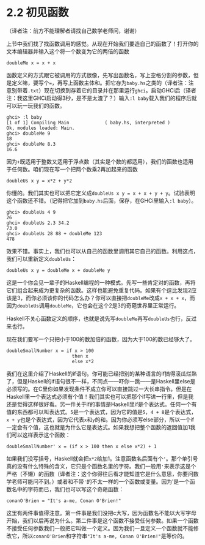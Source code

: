 # 2.2 初见函数

（译者注：前方不能理解者请找自己数学老师问，谢谢）

上节中我们找了找函数调用的感觉。从现在开始我们要造自己的函数了！打开你的文本编辑器并输入这个将一个数变为它的两倍的函数

    doubleMe x = x + x  

函数定义的方式跟它被调用的方式很像，先写出函数名，写上空格分割的参数，但是定义嘛，要写个`=`，再写上函数主体和。把它存为`baby.hs`之类的（译者注：注意别带着`.txt`）现在切换到存着它的目录并在那里运行`ghci`。启动GHCi后（译者注：我这里GHCi启动得3秒，是不是太渣了？）输入`:l baby`载入我们的程序后就可以玩一玩我们的函数。

    ghci> :l baby  
    [1 of 1] Compiling Main             ( baby.hs, interpreted )  
    Ok, modules loaded: Main.  
    ghci> doubleMe 9  
    18  
    ghci> doubleMe 8.3  
    16.6   

因为`+`既适用于整数又适用于浮点数（其实是个数的都适用），我们的函数也适用于任何数。咱们现在写一个把两个数乘2再加起来的函数

    doubleUs x y = x*2 + y*2   

你懂的。我们其实也可以把它定义成`doubleUs x y = x + x + y + y`。试验表明这个函数还不错。（记得把它加到`baby.hs`后面，保存，在GHCi里输入`:l baby`）。

    ghci> doubleUs 4 9  
    26  
    ghci> doubleUs 2.3 34.2  
    73.0  
    ghci> doubleUs 28 88 + doubleMe 123  
    478  

效果不错。事实上，我们也可以从自己的函数里调用其它自己的函数。利用这点，我们可以重新定义`doubleUs`：

    doubleUs x y = doubleMe x + doubleMe y   

这是一个你会见一辈子的Haskell编程的一种模式。先写一些肯定对的函数，再将它们组合起来成为更复杂的函数。这样也能避免重复代码。如果有个逗比发现2应该是3，而你必须该你的代码怎么办？你可以直接把`doubleMe`改成`x + x + x`，而因为`doubleUs`调用`doubleMe`，它也会在这个2是3的奇葩世界里正常运行。

Haskell不关心函数定义的顺序，也就是说先写`doubleMe`再写`doubleUs`也行，反过来也行。

现在我们要写一个只把小于100的数加倍的函数，因为大于100的数已经够大了。

    doubleSmallNumber x = if x > 100  
                            then x  
                            else x*2   

我们在这里介绍了Haskell的if语句。你可能已经把别的某种语言的if搞得滚瓜烂熟了，但是Haskell的if语句很不一样，不同点——吓你一跳——是Haskell里else是必须写的。在C里你如果发现条件不成立你可以直接跳过一大长串指令。但是在Haskell里一个表达式必须有个值！我们其实也可以把那个if写进一行里，但是我还是觉得这样很好看。另一件关于if的事情是Haskell里if是个表达式。任何一个有值的东西都可以叫表达式。`5`是一个表达式，因为它的值是`5`，`4 + 8`是个表达式，`x + y`也是个表达式，因为它代表`x`和`y`的和。因为你必须写else部分，所以一个if一定会有个值，这也就是为什么它是表达式。如果我想把整个函数的返回值加1我们可以这样表示这个函数：

    doubleSmallNumber' x = (if x > 100 then x else x*2) + 1  

如果我们没写括号，Haskell就会把`x*2`给加1。注意函数名后面有个`'`。那个单引号真的没有什么特殊的含义，它只是个函数名里的字符。我们一般用`'`来表示这是个严格（不懒）的函数（译者注：这个你得往后看才能知道它是什么意思，你要问数学老师可能问不到。）或者和不带`'`的不太一样的一个函数或变量。因为'是一个函数名中的字符而已，我们也可以写这个奇葩函数：

    conanO'Brien = "It's a-me, Conan O'Brien!"   

这里有两件事值得注意。第一件事是我们没把c大写，因为函数名不能以大写字母开始，我们以后再说为什么。第二件事是这个函数不接受任何参数。如果一个函数不接受任何参数我们一般把它叫做一个定义。因为我们一旦定义一个函数就不能修改它，所以`conanO'Brien`和字符串`"It's a-me, Conan O'Brien!"`是等价的。 
